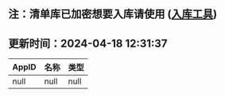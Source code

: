 ## 注：清单库已加密想要入库请使用 ([入库工具](https://github.com/BlankTMing/ManifestAutoUpdate/releases))

## 更新时间：2024-04-18 12:31:37
| AppID | 名称 | 类型  |
| :-------------------- | :----------------------------- | :----------- |
| null | null| null |
